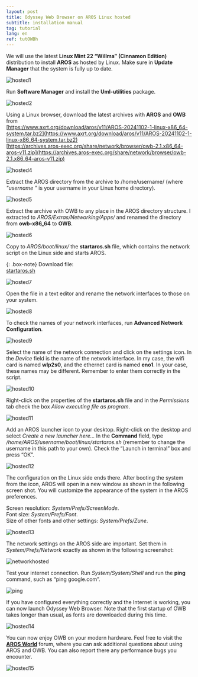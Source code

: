 ```yaml
---
layout: post
title: Odyssey Web Browser on AROS Linux hosted
subtitle: installation manual
tag: tutorial
lang: en
ref: tutOWBh
---
```


We will use the latest **Linux Mint 22 “Willma” (Cinnamon Edition)** distribution to install **AROS** as hosted by Linux. Make sure in **Update Manager** that the system is fully up to date.

![hosted1](/assets/img/hosted1.png)

Run **Software Manager** and install the **Uml-utilities** package.

![hosted2](/assets/img/hosted2.png)

Using a Linux browser, download the latest archives with **AROS** and **OWB** from  
[https://www.axrt.org/download/aros/v11/AROS-20241102-1-linux-x86_64-system.tar.bz2](https://www.axrt.org/download/aros/v11/AROS-20241102-1-linux-x86_64-system.tar.bz2)  
[https://archives.aros-exec.org/share/network/browser/owb-2.1.x86_64-aros-v11.zip](https://archives.aros-exec.org/share/network/browser/owb-2.1.x86_64-aros-v11.zip)  

![hosted4](/assets/img/hosted4.png)

Extract the AROS directory from the archive to /home/username/ (where *"username ”* is your username in your Linux home directory).

![hosted5](/assets/img/hosted5.png)

Extract the archive with OWB to any place in the AROS directory structure. I extracted to *AROS/Extras/Networking/Apps/* and renamed the directory from **owb-x86_64** to **OWB**.

![hosted6](/assets/img/hosted6.png)

Copy to *AROS/boot/linux/* the **startaros.sh** file, which contains the network script on the Linux side and starts AROS.

{: .box-note}
Download file:  
[startaros.sh](/assets/startaros.sh "download")

![hosted7](/assets/img/hosted7.png)

Open the file in a text editor and rename the network interfaces to those on your system.

![hosted8](/assets/img/hosted8.png)

To check the names of your network interfaces, run **Advanced Network Configuration**.

![hosted9](/assets/img/hosted9.png)

Select the name of the network connection and click on the settings icon. In the *Device* field is the name of the network interface. In my case, the wifi card is named **wlp2s0**, and the ethernet card is named **eno1**. In your case, these names may be different. Remember to enter them correctly in the script.

![hosted10](/assets/img/hosted10.png)

Right-click on the properties of the **startaros.sh** file and in the *Permissions* tab check the box *Allow executing file as program*.

![hosted11](/assets/img/hosted11.png)

Add an AROS launcher icon to your desktop. Right-click on the desktop and select *Create a new launcher here...* In the **Command** field, type */home/AROS/username/boot/linux/startaros.sh* (remember to change the username in this path to your own). Check the “Launch in terminal” box and press “OK”.

![hosted12](/assets/img/hosted12.png)

The configuration on the Linux side ends there. After booting the system from the icon, AROS will open in a new window as shown in the following screen shot. You will customize the appearance of the system in the AROS preferences. 

Screen resolution: *System/Prefs/ScreenMode*.  
Font size: *System/Prefs/Font*.  
Size of other fonts and other settings: *System/Prefs/Zune*.  

![hosted13](/assets/img/hosted13.png)

The network settings on the AROS side are important. Set them in *System/Prefs/Network* exactly as shown in the following screenshot:

![networkhosted](/assets/img/network.png)

Test your internet connection. Run *System/System/Shell* and run the **ping** command, such as “ping google.com”. 

![ping](/assets/img/ping.png)

If you have configured everything correctly and the Internet is working, you can now launch Odyssey Web Browser. Note that the first startup of OWB takes longer than usual, as fonts are downloaded during this time.

![hosted14](/assets/img/hosted14.png)

You can now enjoy OWB on your modern hardware. Feel free to visit the **[AROS World](https://arosworld.org)** forum, where you can ask additional questions about using AROS and OWB. You can also report there any performance bugs you encounter.

![hosted15](/assets/img/hosted15.png)


